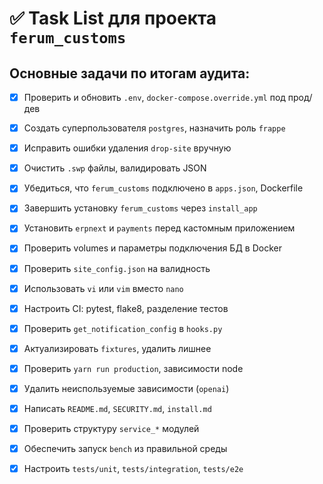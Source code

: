 # ✅ Task List для проекта `ferum_customs`

## Основные задачи по итогам аудита:

- [x] Проверить и обновить `.env`, `docker-compose.override.yml` под прод/дев
- [x] Создать суперпользователя `postgres`, назначить роль `frappe`
- [x] Исправить ошибки удаления `drop-site` вручную
- [x] Очистить `.swp` файлы, валидировать JSON
- [x] Убедиться, что `ferum_customs` подключено в `apps.json`, Dockerfile
- [x] Завершить установку `ferum_customs` через `install_app`
- [x] Установить `erpnext` и `payments` перед кастомным приложением
- [x] Проверить volumes и параметры подключения БД в Docker
- [x] Проверить `site_config.json` на валидность
- [x] Использовать `vi` или `vim` вместо `nano`
- [x] Настроить CI: pytest, flake8, разделение тестов
- [x] Проверить `get_notification_config` в `hooks.py`
- [x] Актуализировать `fixtures`, удалить лишнее
- [x] Проверить `yarn run production`, зависимости node
- [x] Удалить неиспользуемые зависимости (`openai`)
- [x] Написать `README.md`, `SECURITY.md`, `install.md`
- [x] Проверить структуру `service_*` модулей
- [x] Обеспечить запуск `bench` из правильной среды
- [x] Настроить `tests/unit`, `tests/integration`, `tests/e2e`

